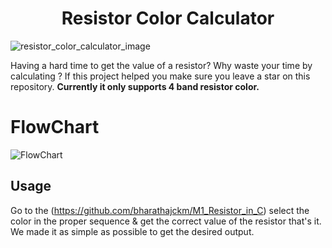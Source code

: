 <h1 align="center">Resistor Color Calculator</h1>
       


 ![resistor_color_calculator_image](https://user-images.githubusercontent.com/93699185/161216714-9864e9ef-6aa4-4fb4-9711-7fa7b2068b76.png)


Having a hard time to get the value of a resistor?
Why waste your time by calculating ? If this project helped you make sure you leave a star on this repository.
**Currently it only supports 4 band resistor color.**

#                          FlowChart
![FlowChart](https://user-images.githubusercontent.com/93699185/161288841-81dba154-2386-4c61-a959-b336bcea0f24.jpeg)



## Usage

Go to the (https://github.com/bharathajckm/M1_Resistor_in_C) 
select the color in the proper sequence & get the correct value of the resistor that's it. We made it as simple as possible to get the desired output.
